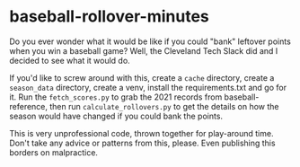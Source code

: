 # baseball-rollover-minutes

Do you ever wonder what it would be like if you could "bank" leftover points when you win a baseball game? Well, the Cleveland Tech Slack did and I decided to see what it would do.

If you'd like to screw around with this, create a `cache` directory, create a `season_data` directory, create a venv, install the requirements.txt and go for it. Run the `fetch_scores.py` to grab the 2021 records from baseball-reference, then run `calculate_rollovers.py` to get the details on how the season would have changed if you could bank the points.

This is very unprofessional code, thrown together for play-around time. Don't take any advice or patterns from this, please. Even publishing this borders on malpractice.
